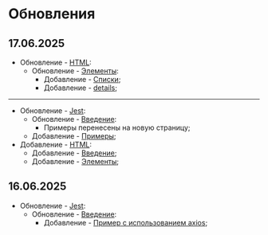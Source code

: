 # Обновления

## 17.06.2025

- Обновление - [HTML](/html/page_001):
    - Обновление - [Элементы](/html/page_002):
        - Добавление - [Списки](/html/page_002.html#%D1%81%D0%BF%D0%B8%D1%81%D0%BA%D0%B8);
        - Добавление - [details](/html/page_002.html#details);

---

- Обновление - [Jest](/jest/page_001):
    - Обновление - [Введение](/jest/page_001):
        - Примеры перенесены на новую страницу;
    - Добавление - [Примеры](/jest/page_002);
- Добавление - [HTML](/html/page_001):
    - Добавление - [Введение](/html/page_001);
    - Добавление - [Элементы](/html/page_002);

## 16.06.2025

- Обновление - [Jest](/jest/page_001):
    - Обновление - [Введение](/jest/page_001):
        - Добавление - [Пример с использованием axios](/jest/page_001.html#пример-с-использованием-axios);
